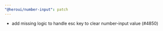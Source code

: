 ```yaml
---
"@heroui/number-input": patch
---
```


- add missing logic to handle esc key to clear number-input value (#4850)
